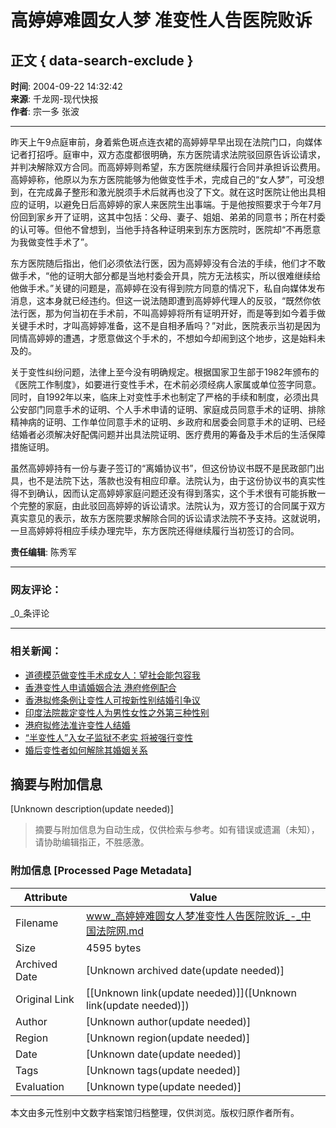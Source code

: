 # 高婷婷难圆女人梦 准变性人告医院败诉

## 正文 { data-search-exclude }


**时间**: 2004-09-22 14:32:42  
**来源**: 千龙网-现代快报  
**作者**: 宗一多 张波  

---

昨天上午9点庭审前，身着紫色斑点连衣裙的高婷婷早早出现在法院门口，向媒体记者打招呼。庭审中，双方态度都很明确，东方医院请求法院驳回原告诉讼请求，并判决解除双方合同。而高婷婷则希望，东方医院继续履行合同并承担诉讼费用。高婷婷称，他原以为东方医院能够为他做变性手术，完成自己的“女人梦”，可没想到，在完成鼻子整形和激光脱须手术后就再也没了下文。就在这时医院让他出具相应的证明，以避免日后高婷婷的家人来医院生出事端。于是他按照要求于今年7月份回到家乡开了证明，这其中包括：父母、妻子、姐姐、弟弟的同意书；所在村委的认可等。但他不曾想到，当他手持各种证明来到东方医院时，医院却“不再愿意为我做变性手术了”。

东方医院随后指出，他们必须依法行医，因为高婷婷没有合法的手续，他们才不敢做手术，“他的证明大部分都是当地村委会开具，院方无法核实，所以很难继续给他做手术。”关键的问题是，高婷婷在没有得到院方同意的情况下，私自向媒体发布消息，这本身就已经违约。但这一说法随即遭到高婷婷代理人的反驳，“既然你依法行医，那为何当初在手术前，不叫高婷婷将所有证明开好，而是等到如今着手做关键手术时，才叫高婷婷准备，这不是自相矛盾吗？”对此，医院表示当初是因为同情高婷婷的遭遇，才愿意做这个手术的，不想如今却闹到这个地步，这是始料未及的。

关于变性纠纷问题，法律上至今没有明确规定。根据国家卫生部于1982年颁布的《医院工作制度》，如要进行变性手术，在术前必须经病人家属或单位签字同意。同时，自1992年以来，临床上对变性手术也制定了严格的手续和制度，必须出具公安部门同意手术的证明、个人手术申请的证明、家庭成员同意手术的证明、排除精神病的证明、工作单位同意手术的证明、乡政府和居委会同意手术的证明、已经结婚者必须解决好配偶问题并出具法院证明、医疗费用的筹备及手术后的生活保障措施证明。

虽然高婷婷持有一份与妻子签订的“离婚协议书”，但这份协议书既不是民政部门出具，也不是法院下达，落款也没有相应印章。法院认为，由于这份协议书的真实性得不到确认，因而认定高婷婷家庭问题还没有得到落实，这个手术很有可能拆散一个完整的家庭，由此驳回高婷婷的诉讼请求。法院认为，双方签订的合同属于双方真实意见的表示，故东方医院要求解除合同的诉讼请求法院不予支持。这就说明，一旦高婷婷将相应手续办理完毕，东方医院还得继续履行当初签订的合同。

**责任编辑**: 陈秀军

---

### 网友评论：

_0_条评论

---

### 相关新闻：

- [道德模范做变性手术成女人：望社会能包容我](http://www.chinacourt.org/article/detail/2014/08/id/1366484.shtml "道德模范做变性手术成女人：望社会能包容我")
- [香港变性人申请婚姻合法 港府修例配合](http://www.chinacourt.org/article/detail/2014/05/id/1306447.shtml "香港变性人申请婚姻合法 港府继续修例配合")
- [香港拟修条例让变性人可按新性别结婚引争议](http://www.chinacourt.org/article/detail/2014/04/id/1281496.shtml "香港拟修条例让变性人可按新性别结婚引争议")
- [印度法院裁定变性人为男性女性之外第三种性别](http://www.chinacourt.org/article/detail/2014/04/id/1277134.shtml "印度法院裁定变性人为男性女性之外第三种性别")
- [港府拟修法准许变性人结婚](http://www.chinacourt.org/article/detail/2014/01/id/1174236.shtml "港府拟修法准许变性人结婚")
- [“半变性人”入女子监狱不老实 将被强行变性](http://www.chinacourt.org/article/detail/2013/12/id/1166659.shtml "“半变性人”入女子监狱不老实 将被强行变性")
- [婚后变性者如何解除其婚姻关系](http://www.chinacourt.org/article/detail/2013/08/id/1054105.shtml "婚后变性者如何解除其婚姻关系")
<!-- tcd_original_link https://www.chinacourt.org/article/detail/2004/09/id/133375.shtml -->


## 摘要与附加信息

<!-- tcd_abstract -->
[Unknown description(update needed)]
<!-- tcd_abstract_end -->

> 摘要与附加信息为自动生成，仅供检索与参考。如有错误或遗漏（未知），请协助编辑指正，不胜感激。

### 附加信息 [Processed Page Metadata]

| Attribute       | Value                                  |
|-----------------|----------------------------------------|
| Filename        | www_高婷婷难圆女人梦准变性人告医院败诉_-_中国法院网.md                             |
| Size            | 4595 bytes                           |
| Archived Date   | [Unknown archived date(update needed)]                             |
| Original Link   | [[Unknown link(update needed)]]([Unknown link(update needed)])                       |
| Author          | [Unknown author(update needed)]                               |
| Region          | [Unknown region(update needed)]                               |
| Date            | [Unknown date(update needed)]                                 |
| Tags            | [Unknown tags(update needed)]                                 |
| Evaluation            | [Unknown type(update needed)]                                 |
<!-- tcd_table_end -->

本文由多元性别中文数字档案馆归档整理，仅供浏览。版权归原作者所有。
